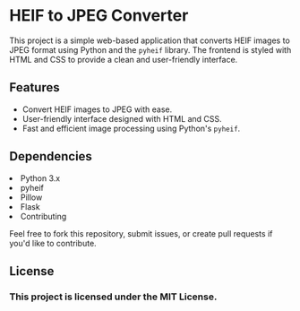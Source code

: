 # HEIF to JPEG Converter

This project is a simple web-based application that converts HEIF images to JPEG format using Python and the `pyheif` library. The frontend is styled with HTML and CSS to provide a clean and user-friendly interface.

## Features
- Convert HEIF images to JPEG with ease.
- User-friendly interface designed with HTML and CSS.
- Fast and efficient image processing using Python's `pyheif`.

<h2>Dependencies</h2>
<li>Python 3.x</li>
<li>pyheif</li>
<li>Pillow</li>
<li>Flask</li>
<li>Contributing</li>

Feel free to fork this repository, submit issues, or create pull requests if you'd like to contribute.

<h2>License</h2>
<h3>This project is licensed under the MIT License.</h3>


